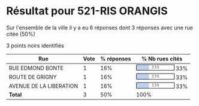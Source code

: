 # Résultat pour 521-RIS ORANGIS

Sur l'ensemble de la ville il y a eu 6 réponses dont 3 réponses avec une rue citée (50%)

3 points noirs identifiés

| Rue | Vote | % réponses | % Nb rues cités|
|-----|------|------------|----------------|
| RUE EDMOND BONTE | 1 | 16% | <img src="../../img/bar_33.gif" />&nbsp;33%|
| ROUTE DE GRIGNY | 1 | 16% | <img src="../../img/bar_33.gif" />&nbsp;33%|
| AVENUE DE LA LIBERATION | 1 | 16% | <img src="../../img/bar_33.gif" />&nbsp;33%|
| **Total** | 3 | 50% | 100%|
